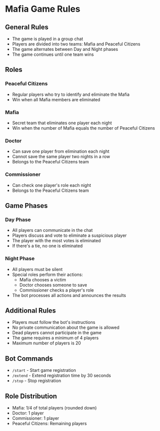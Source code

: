 # Mafia Game Rules

## General Rules
- The game is played in a group chat
- Players are divided into two teams: Mafia and Peaceful Citizens
- The game alternates between Day and Night phases
- The game continues until one team wins

## Roles

### Peaceful Citizens
- Regular players who try to identify and eliminate the Mafia
- Win when all Mafia members are eliminated

### Mafia
- Secret team that eliminates one player each night
- Win when the number of Mafia equals the number of Peaceful Citizens

### Doctor
- Can save one player from elimination each night
- Cannot save the same player two nights in a row
- Belongs to the Peaceful Citizens team

### Commissioner
- Can check one player's role each night
- Belongs to the Peaceful Citizens team

## Game Phases

### Day Phase
- All players can communicate in the chat
- Players discuss and vote to eliminate a suspicious player
- The player with the most votes is eliminated
- If there's a tie, no one is eliminated

### Night Phase
- All players must be silent
- Special roles perform their actions:
  - Mafia chooses a victim
  - Doctor chooses someone to save
  - Commissioner checks a player's role
- The bot processes all actions and announces the results

## Additional Rules
- Players must follow the bot's instructions
- No private communication about the game is allowed
- Dead players cannot participate in the game
- The game requires a minimum of 4 players
- Maximum number of players is 20

## Bot Commands
- `/start` - Start game registration
- `/extend` - Extend registration time by 30 seconds
- `/stop` - Stop registration

## Role Distribution
- Mafia: 1/4 of total players (rounded down)
- Doctor: 1 player
- Commissioner: 1 player
- Peaceful Citizens: Remaining players 